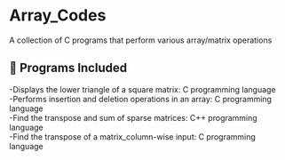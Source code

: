 # Array_Codes

A collection of C programs that perform various array/matrix operations

## 📁 Programs Included
-Displays the lower triangle of a square matrix: C programming language  
-Performs insertion and deletion operations in an array: C programming language  
-Find the transpose and sum of sparse matrices: C++ programming language  
-Find the transpose of a matrix_column-wise input: C programming language


